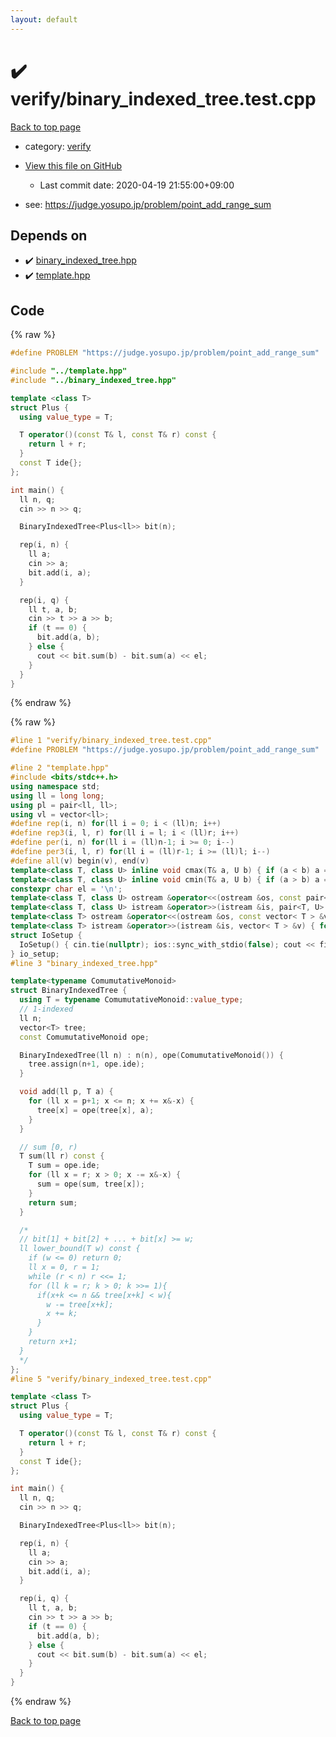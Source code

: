 ```yaml
---
layout: default
---
```


<!-- mathjax config similar to math.stackexchange -->
<script type="text/javascript" async
  src="https://cdnjs.cloudflare.com/ajax/libs/mathjax/2.7.5/MathJax.js?config=TeX-MML-AM_CHTML">
</script>
<script type="text/x-mathjax-config">
  MathJax.Hub.Config({
    TeX: { equationNumbers: { autoNumber: "AMS" }},
    tex2jax: {
      inlineMath: [ ['$','$'] ],
      processEscapes: true
    },
    "HTML-CSS": { matchFontHeight: false },
    displayAlign: "left",
    displayIndent: "2em"
  });
</script>

<script type="text/javascript" src="https://cdnjs.cloudflare.com/ajax/libs/jquery/3.4.1/jquery.min.js"></script>
<script src="https://cdn.jsdelivr.net/npm/jquery-balloon-js@1.1.2/jquery.balloon.min.js" integrity="sha256-ZEYs9VrgAeNuPvs15E39OsyOJaIkXEEt10fzxJ20+2I=" crossorigin="anonymous"></script>
<script type="text/javascript" src="../../assets/js/copy-button.js"></script>
<link rel="stylesheet" href="../../assets/css/copy-button.css" />


# :heavy_check_mark: verify/binary_indexed_tree.test.cpp

<a href="../../index.html">Back to top page</a>

* category: <a href="../../index.html#e8418d1d706cd73548f9f16f1d55ad6e">verify</a>
* <a href="{{ site.github.repository_url }}/blob/master/verify/binary_indexed_tree.test.cpp">View this file on GitHub</a>
    - Last commit date: 2020-04-19 21:55:00+09:00


* see: <a href="https://judge.yosupo.jp/problem/point_add_range_sum">https://judge.yosupo.jp/problem/point_add_range_sum</a>


## Depends on

* :heavy_check_mark: <a href="../../library/binary_indexed_tree.hpp.html">binary_indexed_tree.hpp</a>
* :heavy_check_mark: <a href="../../library/template.hpp.html">template.hpp</a>


## Code

<a id="unbundled"></a>
{% raw %}
```cpp
#define PROBLEM "https://judge.yosupo.jp/problem/point_add_range_sum"

#include "../template.hpp"
#include "../binary_indexed_tree.hpp"

template <class T>
struct Plus {
  using value_type = T;

  T operator()(const T& l, const T& r) const {
    return l + r;
  }
  const T ide{};
};

int main() {
  ll n, q;
  cin >> n >> q;

  BinaryIndexedTree<Plus<ll>> bit(n);

  rep(i, n) {
    ll a;
    cin >> a;
    bit.add(i, a);
  }

  rep(i, q) {
    ll t, a, b;
    cin >> t >> a >> b;
    if (t == 0) {
      bit.add(a, b);
    } else {
      cout << bit.sum(b) - bit.sum(a) << el;
    }
  }
}

```
{% endraw %}

<a id="bundled"></a>
{% raw %}
```cpp
#line 1 "verify/binary_indexed_tree.test.cpp"
#define PROBLEM "https://judge.yosupo.jp/problem/point_add_range_sum"

#line 2 "template.hpp"
#include <bits/stdc++.h>
using namespace std;
using ll = long long;
using pl = pair<ll, ll>;
using vl = vector<ll>;
#define rep(i, n) for(ll i = 0; i < (ll)n; i++)
#define rep3(i, l, r) for(ll i = l; i < (ll)r; i++)
#define per(i, n) for(ll i = (ll)n-1; i >= 0; i--)
#define per3(i, l, r) for(ll i = (ll)r-1; i >= (ll)l; i--)
#define all(v) begin(v), end(v)
template<class T, class U> inline void cmax(T& a, U b) { if (a < b) a = b; }
template<class T, class U> inline void cmin(T& a, U b) { if (a > b) a = b; }
constexpr char el = '\n';
template<class T, class U> ostream &operator<<(ostream &os, const pair<T, U>& p) { os << p.first << " " << p.second; return os; }
template<class T, class U> istream &operator>>(istream &is, pair<T, U> &p) { is >> p.first >> p.second; return is; }
template<class T> ostream &operator<<(ostream &os, const vector< T > &v) { rep(i, v.size()) os << v[i] << (i + 1 != v.size() ? " " : ""); return os; }
template<class T> istream &operator>>(istream &is, vector< T > &v) { for(T &in : v) is >> in; return is; }
struct IoSetup {
  IoSetup() { cin.tie(nullptr); ios::sync_with_stdio(false); cout << fixed << setprecision(15); cerr << fixed << setprecision(15); }
} io_setup;
#line 3 "binary_indexed_tree.hpp"

template<typename ComumutativeMonoid>
struct BinaryIndexedTree {
  using T = typename ComumutativeMonoid::value_type;
  // 1-indexed
  ll n;
  vector<T> tree;
  const ComumutativeMonoid ope;

  BinaryIndexedTree(ll n) : n(n), ope(ComumutativeMonoid()) {
    tree.assign(n+1, ope.ide);
  }

  void add(ll p, T a) {
    for (ll x = p+1; x <= n; x += x&-x) {
      tree[x] = ope(tree[x], a);
    }
  }

  // sum [0, r)
  T sum(ll r) const {
    T sum = ope.ide;
    for (ll x = r; x > 0; x -= x&-x) {
      sum = ope(sum, tree[x]);
    }
    return sum;
  }

  /*
  // bit[1] + bit[2] + ... + bit[x] >= w;
  ll lower_bound(T w) const {
    if (w <= 0) return 0;
    ll x = 0, r = 1;
    while (r < n) r <<= 1;
    for (ll k = r; k > 0; k >>= 1){
      if(x+k <= n && tree[x+k] < w){
        w -= tree[x+k];
        x += k;
      }
    }
    return x+1;
  }
  */
};
#line 5 "verify/binary_indexed_tree.test.cpp"

template <class T>
struct Plus {
  using value_type = T;

  T operator()(const T& l, const T& r) const {
    return l + r;
  }
  const T ide{};
};

int main() {
  ll n, q;
  cin >> n >> q;

  BinaryIndexedTree<Plus<ll>> bit(n);

  rep(i, n) {
    ll a;
    cin >> a;
    bit.add(i, a);
  }

  rep(i, q) {
    ll t, a, b;
    cin >> t >> a >> b;
    if (t == 0) {
      bit.add(a, b);
    } else {
      cout << bit.sum(b) - bit.sum(a) << el;
    }
  }
}

```
{% endraw %}

<a href="../../index.html">Back to top page</a>

